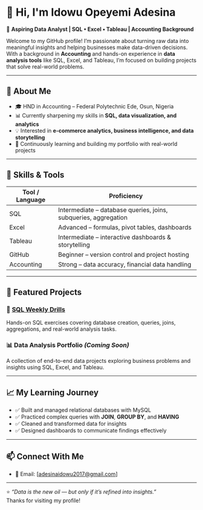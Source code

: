 
# 👋 Hi, I'm Idowu Opeyemi Adesina  

🎯 **Aspiring Data Analyst | SQL • Excel • Tableau | Accounting Background**

Welcome to my GitHub profile! I’m passionate about turning raw data into meaningful insights and helping businesses make data-driven decisions.  
With a background in **Accounting** and hands-on experience in **data analysis tools** like SQL, Excel, and Tableau, I’m focused on building projects that solve real-world problems.

---

## 🧠 About Me
- 🎓 HND in Accounting – Federal Polytechnic Ede, Osun, Nigeria  
- 📊 Currently sharpening my skills in **SQL, data visualization, and analytics**  
- 💡 Interested in **e-commerce analytics, business intelligence, and data storytelling**  
- 🌱 Continuously learning and building my portfolio with real-world projects

---

## 🔧 Skills & Tools

| Tool / Language  | Proficiency |
|------------------|-------------|
| SQL              | Intermediate – database queries, joins, subqueries, aggregation |
| Excel            | Advanced – formulas, pivot tables, dashboards |
| Tableau          | Intermediate – interactive dashboards & storytelling |
| GitHub           | Beginner – version control and project hosting |
| Accounting       | Strong – data accuracy, financial data handling |

---

## 📂 Featured Projects

### 📘 [SQL Weekly Drills](https://github.com/adesinaidowu2017-blip/sql-weekly-drills)
Hands-on SQL exercises covering database creation, queries, joins, aggregations, and real-world analysis tasks.

### 📊 Data Analysis Portfolio *(Coming Soon)*
A collection of end-to-end data projects exploring business problems and insights using SQL, Excel, and Tableau.

---

## 📈 My Learning Journey
- ✅ Built and managed relational databases with MySQL  
- ✅ Practiced complex queries with **JOIN**, **GROUP BY**, and **HAVING**  
- ✅ Cleaned and transformed data for insights  
- ✅ Designed dashboards to communicate findings effectively  

---

## 📫 Connect With Me
- 📧 Email: [adesinaidowu2017@gmail.com]  

---

⭐️ *“Data is the new oil — but only if it’s refined into insights.”*  
Thanks for visiting my profile!
